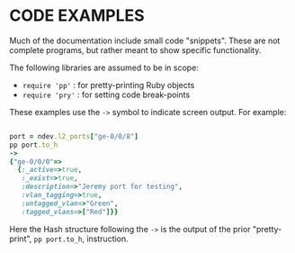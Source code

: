 # CODE EXAMPLES

Much of the documentation include small code "snippets".  These are not complete programs, but rather meant to show specific functionality.  

The following libraries are assumed to be in scope:

  - `require 'pp'` : for pretty-printing Ruby objects
  - `require 'pry'` : for setting code break-points

These examples use the `->` symbol to indicate screen output.  For example:

```ruby

port = ndev.l2_ports["ge-0/0/8"]
pp port.to_h
->
{"ge-0/0/0"=>
  {:_active=>true,
   :_exist=>true,
   :description=>"Jeremy port for testing",
   :vlan_tagging=>true,
   :untagged_vlan=>"Green",
   :tagged_vlans=>["Red"]}}

```

Here the Hash structure following the `->` is the output of the prior "pretty-print", `pp port.to_h`, instruction.
